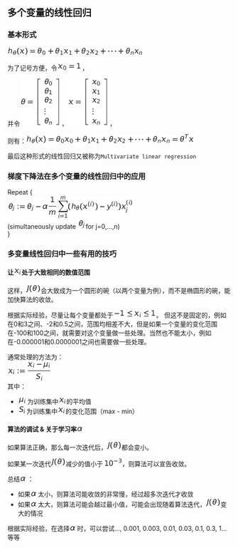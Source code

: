 ## 多个变量的线性回归
### 基本形式
![equation](./img/01.png)

为了记号方便，令![x0](./img/02.png)，

并令![matrix](./img/04.png)，![matrix](./img/03.png)，

则有：![matrix](./img/05.png)

最后这种形式的线性回归又被称为`Multivariate linear regression`

### 梯度下降法在多个变量的线性回归中的应用
Repeat {    
	![equation](./img/06.png)    
	(simultaneously update ![theta_j](./img/07.png)for j=0,...,n)    
}

### 多变量线性回归中一些有用的技巧
#### 让![x_i](./img/08.png)处于大致相同的数值范围
这样，![J_theta](./img/09.png)会大致成为一个圆形的碗（以两个变量为例），而不是椭圆形的碗，能加快算法的收敛。

根据实际经验，尽量让每个变量都处于![equation](./img/10.png)。
但这不是固定的，例如在0和3之间、-2和0.5之间，范围均相差不大，但是如果一个变量的变化范围在-100和100之间，就需要对这个变量做一些处理。当然也不能太小，例如在-0.000001和0.0000001之间也需要做一些处理。

通常处理的方法为：    
![equation](./img/11.png)    
其中：

- ![mu_i](./img/12.png)为训练集中![x_i](./img/13.png)的平均值   
- ![S_i](./img/14.png)为训练集中![x_i](./img/13.png)的变化范围（max - min）

#### 算法的调试 & 关于学习率![alpha](./img/15.png)
如果算法正确，那么每一次迭代后，![J_theta](./img/09.png)都会变小。

如果某一次迭代![J_theta](./img/09.png)减少的值小于![10^-3](./img/16.png)，则算法可以宣告收敛。

总结![alpha](./img/15.png)：

- 如果![alpha](./img/15.png)太小，则算法可能收敛的非常慢，经过超多次迭代才收敛
- 如果![alpha](./img/15.png)太大，则算法可能会越过最小值，可能会出现随着算法迭代，![J_theta](./img/09.png)变大的情况

根据实际经验，在选择![alpha](./img/15.png)时，可以尝试..., 0.001, 0.003, 0.01, 0.03, 0.1, 0.3, 1...等等


